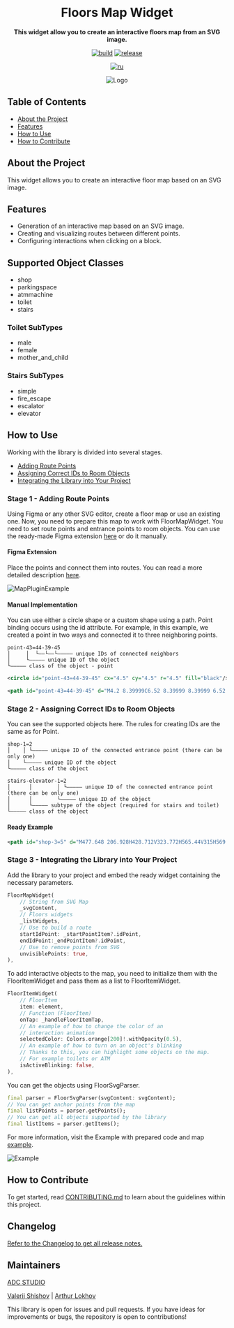 <!-- markdownlint-disable MD041 MD033 -->

<br>

<div align="center">
    <h1 align="center">Floors Map Widget</h1>
    <p align="center">
        <strong>
        This widget allow you to create an interactive floors map from an SVG image.
        </strong>
    </p>

[![build](https://img.shields.io/github/actions/workflow/status/ADC-Studio/floors_map_widget/build.yml)](https://github.com/ADC-Studio/floors_map_widget/actions)
[![release](https://img.shields.io/pub/v/floors_map_widget)](https://github.com/hydralauncher/hydra/releases)

[![ru](https://img.shields.io/badge/lang-ru-yellow.svg)](README.ru.md)

<p align="center">
        <img src="https://github.com/user-attachments/assets/546c6ba6-98e1-477c-afe0-8febdba6da8c" alt="Logo" />
</p>
</div>

## Table of Contents

- [About the Project](#about-the-project)
- [Features](#features)
- [How to Use](#how-to-use)
- [How to Contribute](#how-to-contribute)

## About the Project

This widget allows you to create an interactive floor map based on an SVG image.

## Features

- Generation of an interactive map based on an SVG image.
- Creating and visualizing routes between different points.
- Configuring interactions when clicking on a block.

## Supported Object Classes

- shop
- parkingspace
- atmmachine
- toilet
- stairs

### Toilet SubTypes

- male
- female
- mother_and_child

### Stairs SubTypes

- simple
- fire_escape
- escalator
- elevator

## How to Use

Working with the library is divided into several stages.

- [Adding Route Points](#stage-1---adding-route-points)
- [Assigning Correct IDs to Room Objects](#stage-2---assigning-correct-ids-to-room-objects)
- [Integrating the Library into Your Project](#stage-3---integrating-the-library-into-your-project)

### Stage 1 - Adding Route Points

Using Figma or any other SVG editor, create a floor map or use an existing one.
Now, you need to prepare this map to work with FloorMapWidget. You need to set route points and entrance points to room objects. You can use the ready-made Figma extension [here](https://github.com/ADC-Studio/FloorsMapWidgetFigmaExtension) or do it manually.

#### Figma Extension

Place the points and connect them into routes. You can read a more detailed description [here](https://github.com/ADC-Studio/FloorsMapWidgetFigmaExtension).

![MapPluginExample](https://github.com/user-attachments/assets/2a780fb4-5541-4334-a229-a7577a65b730)

#### Manual Implementation

You can use either a circle shape or a custom shape using a path. Point binding occurs using the id attribute. For example, in this example, we created a point in two ways and connected it to three neighboring points.

```text
point-43=44-39-45
│     │  └‒‒└‒‒└‒‒‒‒‒ unique IDs of connected neighbors
│     └‒‒‒‒‒ unique ID of the object
└‒‒‒‒‒ class of the object - point
```

```svg
<circle id="point-43=44-39-45" cx="4.5" cy="4.5" r="4.5" fill="black"/>
```

```svg
<path id="point-43=44-39-45" d="M4.2 8.39999C6.52 8.39999 8.39999 6.52 8.39999 4.2C8.39999 1.88 6.52 0 4.2 0C1.88 0 0 1.88 0 4.2C0 6.52 1.88 8.39999 4.2 8.39999Z" fill="black"/>
```

### Stage 2 - Assigning Correct IDs to Room Objects

You can see the supported objects here.
The rules for creating IDs are the same as for Point.

```Text
shop-1=2
│    │ └‒‒‒‒‒ unique ID of the connected entrance point (there can be only one)
│    └‒‒‒‒‒ unique ID of the object
└‒‒‒‒‒ class of the object
```

```Text
stairs-elevator-1=2
│      │        │ └‒‒‒‒‒ unique ID of the connected entrance point (there can be only one)
│      │        └‒‒‒‒‒ unique ID of the object
│      └‒‒‒‒‒ subtype of the object (required for stairs and toilet)
└‒‒‒‒‒ class of the object
```

#### Ready Example

```svg
<path id="shop-3=5" d="M477.648 206.928H428.712V323.772H565.44V315H569.448V235.404H481.044H477.648V231.996V206.928Z" fill="#EEF9FE" />
```

### Stage 3 - Integrating the Library into Your Project

Add the library to your project and embed the ready widget containing the necessary parameters.

```Dart
FloorMapWidget(
    // String from SVG Map
    _svgContent,
    // Floors widgets
    _listWidgets,
    // Use to build a route
    startIdPoint: _startPointItem?.idPoint,
    endIdPoint:_endPointItem?.idPoint,
    // Use to remove points from SVG
    unvisiblePoints: true,
),
```

To add interactive objects to the map, you need to initialize them with the FloorItemWidget and pass them as a list to FloorItemWidget.

```Dart
FloorItemWidget(
    // FloorItem
    item: element,
    // Function (FloorItem)
    onTap: _handleFloorItemTap,
    // An example of how to change the color of an
    // interaction animation
    selectedColor: Colors.orange[200]!.withOpacity(0.5),
    // An example of how to turn on an object's blinking
    // Thanks to this, you can highlight some objects on the map.
    // For example toilets or ATM
    isActiveBlinking: false,
),
```

You can get the objects using FloorSvgParser.

```Dart
final parser = FloorSvgParser(svgContent: svgContent);
// You can get anchor points from the map
final listPoints = parser.getPoints();
// You can get all objects supported by the library
final listItems = parser.getItems();
```

For more information, visit the Example with prepared code and map [example](/example/README.md).

![Example](https://github.com/user-attachments/assets/db2ae074-69e9-4e20-81b3-ce831daa5ae8)

## How to Contribute

To get started, read [CONTRIBUTING.md](CONTRIBUTING.md) to learn about the guidelines within this project.

## Changelog

[Refer to the Changelog to get all release notes.](/CHANGELOG.md)

## Maintainers

[ADC STUDIO](https://adc-web.ru)

[Valerij Shishov](https://github.com/MixKage) |
[Arthur Lokhov](https://github.com/i4ox)

This library is open for issues and pull requests. If you have ideas for improvements or bugs, the repository is open to contributions!
